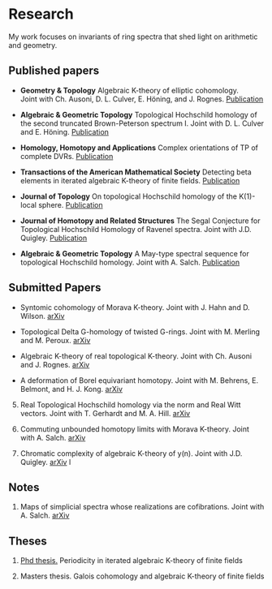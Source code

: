 
# Research

My work focuses on invariants of ring spectra that shed light on arithmetic and geometry.

## Published papers

* __Geometry & Topology__ Algebraic K-theory of elliptic cohomology.  
    Joint with Ch. Ausoni, D. L. Culver, E. Höning, and J. Rognes. [Publication]()

* __Algebraic & Geometric Topology__ Topological Hochschild homology of the second truncated Brown-Peterson spectrum I. Joint with D. L. Culver and E. Höning. [Publication](https://msp.org/agt/2024/24-5/p03.xhtml)

* __Homology, Homotopy and Applications__ Complex orientations of TP of complete DVRs. [Publication](https://link.intlpress.com/JDetail/1805805543505674242)

* __Transactions of the American Mathematical Society__ Detecting beta elements in iterated algebraic K-theory of finite fields.  [Publication]()


* __Journal of Topology__ On topological Hochschild homology of the K(1)-local sphere.  [Publication](https://londmathsoc.onlinelibrary.wiley.com/doi/full/10.1112/topo.12182)


* __Journal of Homotopy and Related Structures__ The Segal Conjecture for Topological Hochschild Homology of Ravenel spectra. Joint with J.D. Quigley.  [Publication](https://link.springer.com/article/10.1007/s40062-021-00275-7)

* __Algebraic & Geometric Topology__ A May-type spectral sequence for topological Hochschild homology. Joint with A. Salch.  [Publication](https://msp.org/agt/2018/18-5/p03.xhtml)


## Submitted Papers

* Syntomic cohomology of Morava K-theory. Joint with J. Hahn and D. Wilson. [arXiv](https://arxiv.org/abs/2410.07048) 

* Topological Delta G-homology of twisted G-rings. Joint with M. Merling and M. Peroux. [arXiv](https://arxiv.org/abs/2409.18187) 

* Algebraic K-theory of real topological K-theory. Joint with Ch. Ausoni and J. Rognes. [arXiv](https://arxiv.org/abs/2309.11463) 

* A deformation of Borel equivariant homotopy. Joint with M. Behrens, E. Belmont, and H. J. Kong. [arXiv](https://arxiv.org/abs/2308.01873) 

5. Real Topological Hochschild homology via the norm and Real Witt vectors. Joint with T. Gerhardt and M. A. Hill. [arXiv](https://arxiv.org/abs/2111.06970) 

6. Commuting unbounded homotopy limits with Morava K-theory. Joint with A. Salch. [arXiv](https://arxiv.org/abs/2003.03510) 

7. Chromatic complexity of algebraic K-theory of y(n). Joint with J.D. Quigley. [arXiv](https://arxiv.org/abs/1908.09164) l

## Notes

1. Maps of simplicial spectra whose realizations are cofibrations. Joint with A. Salch. [arXiv](https://arxiv.org/abs/1611.06215) 


## Theses

1. [Phd thesis.](https://digitalcommons.wayne.edu/oa_dissertations/1778/) Periodicity in iterated algebraic K-theory of finite fields

2. Masters thesis. Galois cohomology and algebraic K-theory of finite fields

